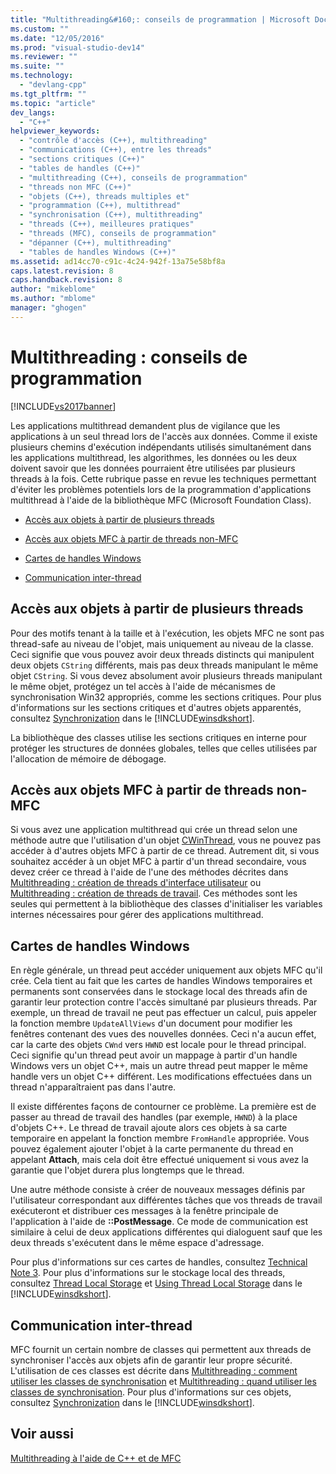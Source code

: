 ```yaml
---
title: "Multithreading&#160;: conseils de programmation | Microsoft Docs"
ms.custom: ""
ms.date: "12/05/2016"
ms.prod: "visual-studio-dev14"
ms.reviewer: ""
ms.suite: ""
ms.technology: 
  - "devlang-cpp"
ms.tgt_pltfrm: ""
ms.topic: "article"
dev_langs: 
  - "C++"
helpviewer_keywords: 
  - "contrôle d'accès (C++), multithreading"
  - "communications (C++), entre les threads"
  - "sections critiques (C++)"
  - "tables de handles (C++)"
  - "multithreading (C++), conseils de programmation"
  - "threads non MFC (C++)"
  - "objets (C++), threads multiples et"
  - "programmation (C++), multithread"
  - "synchronisation (C++), multithreading"
  - "threads (C++), meilleures pratiques"
  - "threads (MFC), conseils de programmation"
  - "dépanner (C++), multithreading"
  - "tables de handles Windows (C++)"
ms.assetid: ad14cc70-c91c-4c24-942f-13a75e58bf8a
caps.latest.revision: 8
caps.handback.revision: 8
author: "mikeblome"
ms.author: "mblome"
manager: "ghogen"
---
```

# Multithreading&#160;: conseils de programmation
[!INCLUDE[vs2017banner](../assembler/inline/includes/vs2017banner.md)]

Les applications multithread demandent plus de vigilance que les applications à un seul thread lors de l'accès aux données.  Comme il existe plusieurs chemins d'exécution indépendants utilisés simultanément dans les applications multithread, les algorithmes, les données ou les deux doivent savoir que les données pourraient être utilisées par plusieurs threads à la fois.  Cette rubrique passe en revue les techniques permettant d'éviter les problèmes potentiels lors de la programmation d'applications multithread à l'aide de la bibliothèque MFC \(Microsoft Foundation Class\).  
  
-   [Accès aux objets à partir de plusieurs threads](#_core_accessing_objects_from_multiple_threads)  
  
-   [Accès aux objets MFC à partir de threads non\-MFC](#_core_accessing_mfc_objects_from_non.2d.mfc_threads)  
  
-   [Cartes de handles Windows](#_core_windows_handle_maps)  
  
-   [Communication inter\-thread](#_core_communicating_between_threads)  
  
##  <a name="_core_accessing_objects_from_multiple_threads"></a> Accès aux objets à partir de plusieurs threads  
 Pour des motifs tenant à la taille et à l'exécution, les objets MFC ne sont pas thread\-safe au niveau de l'objet, mais uniquement au niveau de la classe.  Ceci signifie que vous pouvez avoir deux threads distincts qui manipulent deux objets `CString` différents, mais pas deux threads manipulant le même objet `CString`.  Si vous devez absolument avoir plusieurs threads manipulant le même objet, protégez un tel accès à l'aide de mécanismes de synchronisation Win32 appropriés, comme les sections critiques.  Pour plus d'informations sur les sections critiques et d'autres objets apparentés, consultez [Synchronization](http://msdn.microsoft.com/library/windows/desktop/ms686353) dans le [!INCLUDE[winsdkshort](../atl/reference/includes/winsdkshort_md.md)].  
  
 La bibliothèque des classes utilise les sections critiques en interne pour protéger les structures de données globales, telles que celles utilisées par l'allocation de mémoire de débogage.  
  
##  <a name="_core_accessing_mfc_objects_from_non.2d.mfc_threads"></a> Accès aux objets MFC à partir de threads non\-MFC  
 Si vous avez une application multithread qui crée un thread selon une méthode autre que l'utilisation d'un objet [CWinThread](../mfc/reference/cwinthread-class.md), vous ne pouvez pas accéder à d'autres objets MFC à partir de ce thread.  Autrement dit, si vous souhaitez accéder à un objet MFC à partir d'un thread secondaire, vous devez créer ce thread à l'aide de l'une des méthodes décrites dans [Multithreading : création de threads d'interface utilisateur](../parallel/multithreading-creating-user-interface-threads.md) ou [Multithreading : création de threads de travail](../parallel/multithreading-creating-worker-threads.md).  Ces méthodes sont les seules qui permettent à la bibliothèque des classes d'initialiser les variables internes nécessaires pour gérer des applications multithread.  
  
##  <a name="_core_windows_handle_maps"></a> Cartes de handles Windows  
 En règle générale, un thread peut accéder uniquement aux objets MFC qu'il crée.  Cela tient au fait que les cartes de handles Windows temporaires et permanents sont conservées dans le stockage local des threads afin de garantir leur protection contre l'accès simultané par plusieurs threads.  Par exemple, un thread de travail ne peut pas effectuer un calcul, puis appeler la fonction membre `UpdateAllViews` d'un document pour modifier les fenêtres contenant des vues des nouvelles données.  Ceci n'a aucun effet, car la carte des objets `CWnd` vers `HWND` est locale pour le thread principal.  Ceci signifie qu'un thread peut avoir un mappage à partir d'un handle Windows vers un objet C\+\+, mais un autre thread peut mapper le même handle vers un objet C\+\+ différent.  Les modifications effectuées dans un thread n'apparaîtraient pas dans l'autre.  
  
 Il existe différentes façons de contourner ce problème.  La première est de passer au thread de travail des handles \(par exemple, `HWND`\) à la place d'objets C\+\+.  Le thread de travail ajoute alors ces objets à sa carte temporaire en appelant la fonction membre `FromHandle` appropriée.  Vous pouvez également ajouter l'objet à la carte permanente du thread en appelant **Attach**, mais cela doit être effectué uniquement si vous avez la garantie que l'objet durera plus longtemps que le thread.  
  
 Une autre méthode consiste à créer de nouveaux messages définis par l'utilisateur correspondant aux différentes tâches que vos threads de travail exécuteront et distribuer ces messages à la fenêtre principale de l'application à l'aide de **::PostMessage**.  Ce mode de communication est similaire à celui de deux applications différentes qui dialoguent sauf que les deux threads s'exécutent dans le même espace d'adressage.  
  
 Pour plus d'informations sur ces cartes de handles, consultez [Technical Note 3](../mfc/tn003-mapping-of-windows-handles-to-objects.md).  Pour plus d'informations sur le stockage local des threads, consultez [Thread Local Storage](http://msdn.microsoft.com/library/windows/desktop/ms686749) et [Using Thread Local Storage](http://msdn.microsoft.com/library/windows/desktop/ms686991) dans le [!INCLUDE[winsdkshort](../atl/reference/includes/winsdkshort_md.md)].  
  
##  <a name="_core_communicating_between_threads"></a> Communication inter\-thread  
 MFC fournit un certain nombre de classes qui permettent aux threads de synchroniser l'accès aux objets afin de garantir leur propre sécurité.  L'utilisation de ces classes est décrite dans [Multithreading : comment utiliser les classes de synchronisation](../parallel/multithreading-how-to-use-the-synchronization-classes.md) et [Multithreading : quand utiliser les classes de synchronisation](../parallel/multithreading-when-to-use-the-synchronization-classes.md).  Pour plus d'informations sur ces objets, consultez [Synchronization](http://msdn.microsoft.com/library/windows/desktop/ms686353) dans le [!INCLUDE[winsdkshort](../atl/reference/includes/winsdkshort_md.md)].  
  
## Voir aussi  
 [Multithreading à l'aide de C\+\+ et de MFC](../parallel/multithreading-with-cpp-and-mfc.md)